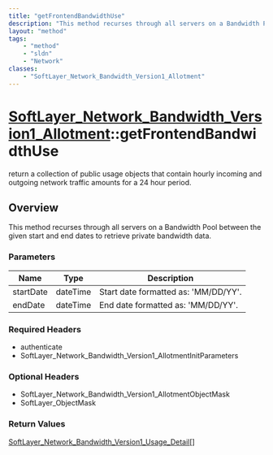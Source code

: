 ```yaml
---
title: "getFrontendBandwidthUse"
description: "This method recurses through all servers on a Bandwidth Pool between the given start and end dates to retrieve private b... "
layout: "method"
tags:
    - "method"
    - "sldn"
    - "Network"
classes:
    - "SoftLayer_Network_Bandwidth_Version1_Allotment"
---
```

# [SoftLayer_Network_Bandwidth_Version1_Allotment](/reference/services/SoftLayer_Network_Bandwidth_Version1_Allotment)::getFrontendBandwidthUse

return a collection of public usage objects that contain hourly incoming and outgoing network traffic amounts for a 24 hour period. 


## Overview 
This method recurses through all servers on a Bandwidth Pool between the given start and end dates to retrieve private bandwidth data. 

### Parameters 
|Name | Type | Description |
| --- | --- | --- |
|startDate| dateTime| Start date formatted as: 'MM/DD/YY'.|
|endDate| dateTime| End date formatted as: 'MM/DD/YY'.|


### Required Headers
* authenticate
* SoftLayer_Network_Bandwidth_Version1_AllotmentInitParameters

### Optional Headers
* SoftLayer_Network_Bandwidth_Version1_AllotmentObjectMask
* SoftLayer_ObjectMask

### Return Values
<a href='/reference/datatypes/SoftLayer_Network_Bandwidth_Version1_Usage_Detail'>SoftLayer_Network_Bandwidth_Version1_Usage_Detail[] </a>

